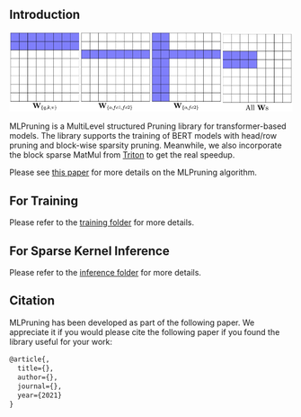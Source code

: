 ## Introduction
![Block](imgs/all_pruning.png)

MLPruning is a MultiLevel structured Pruning library for transformer-based models. The library supports the training of BERT models with head/row pruning and block-wise sparsity pruning. Meanwhile, we also incorporate the block sparse MatMul from [Triton](https://github.com/ptillet/triton) to get the real speedup. 

Please see [this paper](xxx) for more details on the MLPruning algorithm.

## For Training
Please refer to the [training folder](https://github.com/yaozhewei/MLPruning/tree/main/training) for more details.

## For Sparse Kernel Inference 
Please refer to the [inference folder](https://github.com/yaozhewei/MLPruning/tree/main/inference) for more details.

## Citation
MLPruning has been developed as part of the following paper. We appreciate it if you would please cite the following paper if you found the library useful for your work:

```text
@article{,
  title={},
  author={},
  journal={},
  year={2021}
}
```
